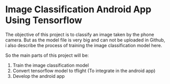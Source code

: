 # Image Classification Android App Using Tensorflow

The objective of this project is to classify an image taken by the phone camera. But as the model file is very big and can not be uploaded in Github, i also describe the process of training the image classification model here.

So the main parts of this project will be:

1. Train the image classification model
2. Convert tensorflow model to tflight (To integrate in the android app)
3. Develop the android app
